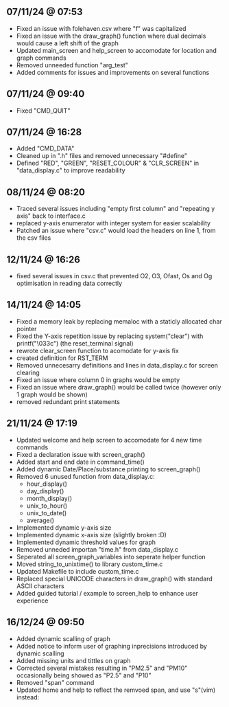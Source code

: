 07/11/24 @ 07:53
--------------------
- Fixed an issue with folehaven.csv where "f" was capitalized
- Fixed an issue with the draw_graph() function where dual decimals would cause a left shift of the graph
- Updated main_screen and help_screen to accomodate for location and graph commands
- Removed unneeded function "arg_test"
- Added comments for issues and improvements on several functions

07/11/24 @ 09:40
--------------------
- Fixed "CMD_QUIT"

07/11/24 @ 16:28
--------------------
- Added "CMD_DATA"
- Cleaned up in ".h" files and removed unnecessary "#define"
- Defined "RED", "GREEN", "RESET_COLOUR" & "CLR_SCREEN" in "data_display.c" to improve readability

08/11/24 @ 08:20
--------------------
- Traced several issues including "empty first column" and "repeating y axis" back to interface.c
- replaced y-axis enumerator with integer system for easier scalability
- Patched an issue where "csv.c" would load the headers on line 1, from the csv files

12/11/24 @ 16:26
--------------------
- fixed several issues in csv.c that prevented O2, O3, Ofast, Os and Og optimisation in reading data correctly

14/11/24 @ 14:05
-------------------
- Fixed a memory leak by replacing memaloc with a staticly allocated char pointer
- Fixed the Y-axis repetition issue by replacing system("clear") with printf("\033c") (the reset_terminal signal)
- rewrote clear_screen function to acomodate for y-axis fix
- created definition for RST_TERM
- Removed unnecesarry definitions and lines in data_display.c for screen clearing
- Fixed an issue where column 0 in graphs would be empty
- Fixed an issue where draw_graph() would be called twice (however only 1 graph would be shown)
- removed redundant print statements

21/11/24 @ 17:19
-------------------
- Updated welcome and help screen to accomodate for 4 new time commands
- Fixed a declaration issue with screen_graph()
- Added start and end date in command_time()
- Added dynamic Date/Place/substance printing to screen_graph()
- Removed 6 unused function from data_display.c:
  - hour_display()
  - day_display()
  - month_display()
  - unix_to_hour()
  - unix_to_date()
  - average()
- Implemented dynamic y-axis size
- Implemented dynamic x-axis size (slightly broken :D)
- Implemented dynamic threshold values for graph
- Removed unneded importan "time.h" from data_display.c
- Seperated all screen_graph_variables into seperate helper function
- Moved string_to_unixtime() to library custom_time.c
- Updated Makefile to include custom_time.c
- Replaced special UNICODE characters in draw_graph() with standard ASCII characters
- Added guided tutorial / example to screen_help to enhance user experience

16/12/24 @ 09:50
-------------------
- Added dynamic scalling of graph
- Added notice to inform user of graphing inprecisions introduced by dynamic scalling
- Added missing units and tittles on graph
- Corrected several mistakes resulting in "PM2.5" and "PM10" occasionally being showed as "P2.5" and "P10"
- Removed "span" command
- Updated home and help to reflect the remvoed span, and use "s"(vim) instead:
